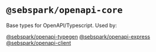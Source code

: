 # `@sebspark/openapi-core`

Base types for OpenAPI/Typescript. Used by:

[@sebspark/openapi-typegen](./packages/openapi-typegen)
[@sebspark/openapi-express](./packages/openapi-express)
[@sebspark/openapi-client](./packages/openapi-client)
